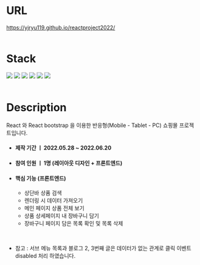 # URL

https://yjryu119.github.io/reactproject2022/
<br>
<br>
# Stack
<img src="https://img.shields.io/badge/react-61DAFB?style=for-the-badge&logo=react&logoColor=black"> <img src="https://img.shields.io/badge/javascript-F7DF1E?style=for-the-badge&logo=javascript&logoColor=black"> <img src="https://img.shields.io/badge/bootstrap-7952B3?style=for-the-badge&logo=bootstrap&logoColor=white"> <img src="https://img.shields.io/badge/css-1572B6?style=for-the-badge&logo=css3&logoColor=white"> <img src="https://img.shields.io/badge/html-E34F26?style=for-the-badge&logo=html5&logoColor=white"> <img src="https://img.shields.io/badge/github-181717?style=for-the-badge&logo=github&logoColor=white">
<br>
<br>
# Description
React 와 React bootstrap 을 이용한 반응형(Mobile - Tablet - PC) 쇼핑몰 프로젝트입니다. 
* #### 제작 기간 ㅣ 2022.05.28 ~ 2022.06.20
* #### 참여 인원 ㅣ 1명 (레이아웃 디자인 + 프론트엔드)
* #### 핵심 기능 (프론트엔드)
  - 상단바 상품 검색 
  - 렌더링 시 데이터 가져오기
  - 메인 페이지 상품 전체 보기
  - 상품 상세페이지 내 장바구니 담기
  - 장바구니 페이지 담은 목록 확인 및 목록 삭제 
 <br>
  
* 참고 : 서브 메뉴 목록과 블로그 2, 3번째 글은 데이터가 없는 관계로 클릭 이벤트 disabled 처리 하였습니다. 
